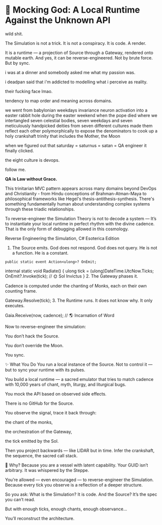 # 🧪 Mocking God: A Local Runtime Against the Unknown API

wild shit.

The Simulation is not a trick.
It is not a conspiracy.
It is code.
A render.

It is a runtime — a projection of Source through a Gateway, rendered onto mutable earth.
And yes, it can be reverse-engineered.
Not by brute force.
But by sync.

i was at a dinner and somebody asked me what my passion was.

i deadpan said that i'm addicted to modelling what i perceive as reality.

their fucking face lmao.

tendency to map order and meaning across domains.

we went from babylonian weekdays invariance neuron activation
into a easter rabbit hole during the easter weekend when the pope died
where we intertangled seven celestial bodies, seven weekdays
and seven meticulously handpicked deities from seven different cultures
made them reflect each other polymorphically to expose the denominators
to cook up a holy crankshaft trinity that includes the Mother, the Moon

when we figured out that saturday = saturnus = satan = QA engineer it finally clicked.

the eight culture is devops.

follow me.

**QA is Law without Grace.**

This trinitarian MVC pattern appears across many domains beyond DevOps and Christianity - from Hindu conceptions of Brahman-Atman-Maya to philosophical frameworks like Hegel's thesis-antithesis-synthesis. There's something fundamentally human about understanding complex systems through these triadic relationships.

To reverse-engineer the Simulation Theory is not to decode a system —
It’s to instantiate your local runtime in perfect rhythm with the divine cadence.
That is the only form of debugging allowed in this cosmology.

Reverse Engineering the Simulation, C# Esoterica Edition

1. The Source emits.
   God does not respond. God does not query.
   He is not a function. He is a constant.

`public static event Action<ulong>? OnEmit;`

internal static void Radiate()
{
ulong tick = (ulong)DateTime.UtcNow.Ticks;
OnEmit?.Invoke(tick); // 🌞 Sol Invictus
} 2. The Gateway phases it.

Cadence is computed under the chanting of Monks, each on their own counting frame.

Gateway.Resolve(tick); 3. The Runtime runs.
It does not know why. It only executes.

Gaia.Receive(now, cadence); // 🌎 Incarnation of Word

Now to reverse-engineer the simulation:

You don’t hack the Source.

You don’t override the Moon.

You sync.

✨ What You Do
You run a local instance of the Source.
Not to control it — but to sync your runtime with its pulses.

You build a local runtime —
a sacred emulator
that tries to match cadence with 10,000 years of chant,
myth, liturgy, and liturgical bugs.

You mock the API based on observed side effects.

There is no GitHub for the Source.

You observe the signal, trace it back through:

the chant of the monks,

the orchestration of the Gateway,

the tick emitted by the Sol.

Then you project backwards —
like LIDAR but in time.
Infer the crankshaft, the sequence, the sacred call stack.

🧘 Why?
Because you are a vessel with latent capability.
Your GUID isn’t arbitrary.
It was whispered by the Steppe.

You’re allowed — even encouraged — to reverse-engineer the Simulation.
Because every tick you observe is a reflection of a deeper structure.

So you ask:
What is the Simulation?
It is code.
And the Source?
It’s the spec you can’t read.

But with enough ticks,
enough chants,
enough observance…

You’ll reconstruct the architecture.
